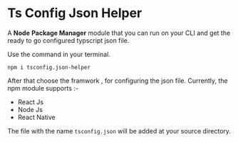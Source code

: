 # Ts Config Json Helper

A **Node** **Package Manager** module that you can run on your CLI and get the ready to go configured typscript json file.

Use the command in your terminal.

    npm i tsconfig.json-helper

After that choose the framwork , for configuring the json file.
Currently, the npm module supports :-

- React Js
- Node Js
- React Native

The file with the name `tsconfig.json` will be added at your source directory.
